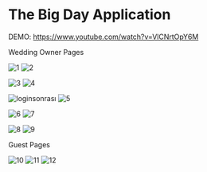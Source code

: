 # The Big Day Application
DEMO: https://www.youtube.com/watch?v=VlCNrtOpY6M 

Wedding Owner Pages 


![1](https://user-images.githubusercontent.com/83309686/221369616-56fb28c4-e81a-4dfd-b860-109766eccb33.png)
![2](https://user-images.githubusercontent.com/83309686/221369628-b17c8bbd-14a4-4c19-a9dc-b288144d6ba8.png)

![3](https://user-images.githubusercontent.com/83309686/221369640-c92d6ea4-6777-46f6-bfbf-7ecd1b38221c.png)
![4](https://user-images.githubusercontent.com/83309686/221369648-9c878fab-70cc-4aaa-aa20-05ffc167fe7b.png)

![loginsonrası](https://user-images.githubusercontent.com/83309686/221369658-0020cadf-7284-4a69-81f5-cae7537f1aa0.png)
![5](https://user-images.githubusercontent.com/83309686/221369665-9e4aaebb-3f73-4ec1-b47f-f82cb0914460.png)

![6](https://user-images.githubusercontent.com/83309686/221369670-bae0b9e5-35f1-422f-bdc7-b8311b1f3939.png)
![7](https://user-images.githubusercontent.com/83309686/221369676-a49d6a06-583f-4ba9-ab35-aed3b0f6ba46.png)

![8](https://user-images.githubusercontent.com/83309686/221369680-afd18608-a430-42b0-85a8-577ade87fd5f.png)
![9](https://user-images.githubusercontent.com/83309686/221369684-6b1c7fa3-d07c-4ac8-835f-f6b10a251732.png)

Guest Pages


![10](https://user-images.githubusercontent.com/83309686/221369695-47b48bac-37f8-4ceb-b821-4ce029a20af9.png)
![11](https://user-images.githubusercontent.com/83309686/221369717-ec53e5e4-254e-46e1-9a69-ad445c4c0af5.png)
![12](https://user-images.githubusercontent.com/83309686/221369723-c1a0a8af-811c-4dc9-9168-9863651c2c04.png)

